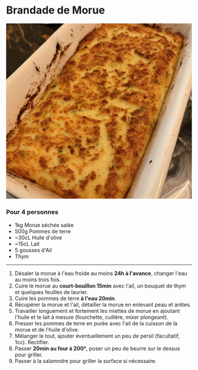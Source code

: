 # Brandade de Morue

![image.png](../images/brandade-de-morue.jpeg)

### Pour 4 personnes

- 1kg Morue séchée salée
- 500g Pommes de terre
- ~30cL Huile d'olive
- ~15cL Lait
- 5 gousses d'Ail
- Thym

---

1. Désaler la morue à l'eau froide au moins **24h à l'avance**, changer l'eau au moins trois fois.
2. Cuire le morue au **court-bouillon 15min** avec l'ail, un bouquet de thym et quelques feuilles de laurier.
3. Cuire les pommes de terre **à l'eau 20min**.
4. Récupérer la morue et l'ail, détailler la morue en enlevant peau et arêtes.
5. Travailler longuement et fortement les miettes de morue en ajoutant l'huile et le lait à mesure
   (fourchette, cuillère, mixer plongeant).
6. Presser les pommes de terre en purée avec l'ail de la cuisson de la morue et de l'huile d'olive.
7. Mélanger le tout, ajouter éventuellement un peu de persil (facultatif, 1cc). Rectifier.
8. Passer **20min au four à 200°**, poser un peu de beurre sur le dessus pour griller.
9. Passer à la salamndre pour griller la surface si nécessaire.
